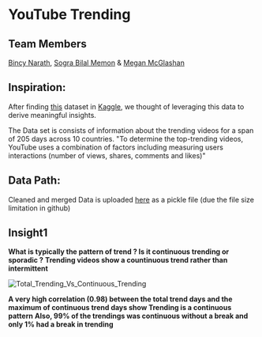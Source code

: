# YouTube Trending

## Team Members

[Bincy Narath](https://github.com/bnarath), [Sogra Bilal Memon](https://github.com/SograMemon) & [Megan McGlashan](https://github.com/McGlash)

## Inspiration:

After finding [this](https://www.kaggle.com/datasnaek/youtube-new) dataset in [Kaggle](https://www.kaggle.com/), we thought of leveraging this data to derive meaningful insights. 

The Data set is consists of information about the trending videos for a span of 205 days across 10 countries. "To determine the top-trending videos, YouTube uses a combination of factors including measuring users interactions (number of views, shares, comments and likes)"

## Data Path:
Cleaned and merged Data is uploaded [here](https://drive.google.com/file/d/1VLH2adCL_qeNZOlSoaYEPUY3mfAnroHH/view?usp=sharing) as a pickle file (due the file size limitation in github)

## Insight1

**What is typically the pattern of trend ? Is it continuous trending or sporadic ?**
**Trending videos show a countinuous trend rather than intermittent**

![Total_Trending_Vs_Continuous_Trending](youtube-trending/Image/Total_Trending_Vs_Continuous_Trending.png')

**A very high correlation (0.98) between the total trend days and the maximum of  continuous trend days show Trending is a continuous pattern** 
**Also, 99% of the trendings was continuous without a break and only 1% had a break in trending**



